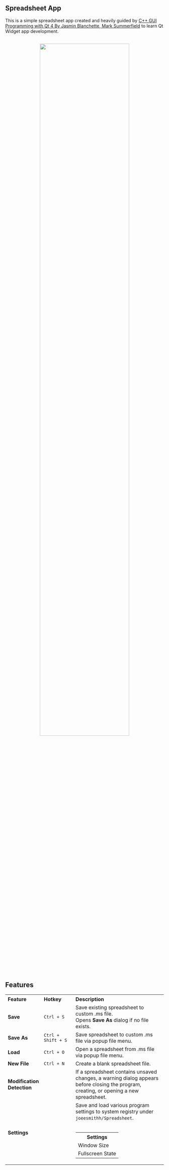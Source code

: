 ## Spreadsheet App
This is a simple spreadsheet app created and heavily guided by [C++ GUI Programming with Qt 4 By Jasmin Blanchette, Mark Summerfield](https://books.google.com.jm/books?id=tSCR_4LH2KsC&printsec=frontcover#v=onepage&q&f=false) to learn Qt Widget app development.

<br>
<div align="center">
    <img width="75%" src="https://i.imgur.com/UQcI1s1.png"/>
</div>
<br>

## Features
<table>
    <tr align="left">
        <th width="1%">Feature</th>
        <th width="20%">Hotkey</th>
        <th>Description</th>
    </tr>
    <tr>
        <td><strong>Save</strong></td>
        <td><code>Ctrl + S</code></td>
        <td>Save existing spreadsheet to custom .ms file.
            <br>
            Opens <strong>Save As</strong> dialog if no file exists.
        </td>
    </tr>
    <tr>
        <td><strong>Save As</strong></td>
        <td><code>Ctrl + Shift + S</code></td>
        <td>Save spreadsheet to custom .ms file via popup file menu.</td>
    </tr>
    <tr>
        <td><strong>Load</strong></td>
        <td><code>Ctrl + O</code></td>
        <td>Open a spreadsheet from .ms file via popup file menu.</td>
    </tr>
    <tr>
        <td><strong>New File</strong></td>
        <td><code>Ctrl + N</code></td>
        <td>Create a blank spreadsheet file.</td>
    </tr>
    <tr>
        <td><strong>Modification Detection</strong></td>
        <td></td>
        <td>If a spreadsheet contains unsaved changes, a warning dialog appears before closing the program, creating, or opening a new spreadsheet.</td>
    </tr>
    <tr>
        <td><strong>Settings</strong></td>
        <td></td>
        <td>
            Save and load various program settings to system registry under <code>joeesmithh/Spreadsheet</code>.
            <br>
            <br>
            <table>
                <tr><th>Settings</th></tr>
                <tr><td>Window Size</td></tr>
                <tr><td>Fullscreen State</td></tr>
            </table>
        </td>
    </tr>
</table>